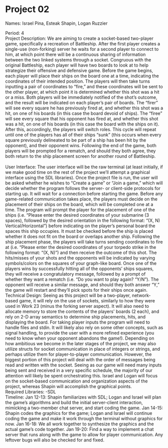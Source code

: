 # Project 02

Names: Israel Pina, Esteak Shapin, Logan Ruzzier

Period: 4
<br>
Project Description: We are aiming to create a socket-based two-player game, specifically a recreation of Battleship. After the first player creates a single-use (non-forking) server he waits for a second player to connect to him, at which point there will be a continuous sharing of information between the two linked systems through a socket. Congruous with the original Battleship, each player will have two boards to look at to help strategize their offensive and defensive game. Before the game begins, each player will place their ships on the board one at a time, indicating the coordinates of their intended position. The players will then take turns inputting a pair of coordinates to “fire,” and these coordinates will be sent to the other player, at which point it is determined whether this shot was a hit or a miss. Both players will be immediately notified of the shot’s outcome, and the result will be indicated on each player’s pair of boards. The “firer” will see every square he has previously fired at, and whether this shot was a hit, on one of his boards (in this case the board devoid of ships). The “firee” will see every square that his opponent has fired at, and whether this shot was a hit, on one of his boards (in this case the board with the ships on it). After this, accordingly, the players will switch roles. This cycle will repeat until one of the players has all of their ships “sunk” (this occurs when every square previously delineated to be part of a ship has been hit by the opponent), and their opponent wins. Following the end of the game, both players will be prompted for a rematch, and should they both agree, they both return to the ship placement screen for another round of Battleship. </br>
<br>
User Interface: The user interface will be the raw terminal (at least initially, if we make good time on the rest of the project we’ll attempt a graphical interface using the SDL libraries). Once the project file is run, the user will be asked whether he wishes to “Create a game” or “Join a game,” which will decide whether the program follows the server- or client-side protocols for starting up. It will wait for a connection before starting the game. Before any game-related communication takes place, the players must decide on the placement of their ships on the board, which will be completed one at a time. The program will prompt the player for the placement of one of the ships (i.e. “Please enter the desired coordinates of your submarine (3 spaces), followed by the desired orientation in the following format: “(X, N) Vertical/Horizontal”) before indicating on the player’s personal board the spaces this ship occupies. It must be checked before the ship is placed whether it does not fit on the board or overlaps another ship. Following the ship placement phase, the players will take turns sending coordinates to fire at (i.e. “Please enter the desired coordinates of your torpedo strike in the following format: “(X, N)”) and then receive the outcome of this shot. The hits/misses of your shots and the opponents will be indicated by varying symbols/colors on the squares of your graph-like board. Once one of the players wins by successfully hitting all of the opponents’ ships squares, they will receive a congratulatory message, followed by a prompt of whether they want a rematch (i.e. “Do you want to play again? “Y/N”). The opponent will receive a similar message, and should they both answer “Y,” the game will restart and they’ll pick spots for their ships once again.
<br>
Technical Design: Seeing as this project will be a two-player, network-based game, it will rely on the use of sockets, similarly to how they were used in Work 23 (minus the forking server aspect). It will also need to allocate memory to store the contents of the players' boards (2 each), and rely on 2-D array semantics to determine ship placements, hits, and displaying the board. For taking player inputs the program will need to handle files and stdin. It will likely also rely on some other concepts, such as signal handling, to provide the user with a more refined experience (you need to know when your opponent abandons the game!). Depending on how ambitious we become in the later stages of the project, we may also utilize structs for socket communication in place of integers or strings, and perhaps utilize them for player-to-player communication. However, the biggest portion of this project will deal with the order of messages being read and written with the socket. Seeing as our game will need many inputs being sent and received in a very specific schedule, the majority of our attention will likely be spent orchestrating this. Israel and Logan will focus on the socket-based communication and organization aspects of the project, whereas Shapin will accomplish the graphical points. 
<br>
Required Libraries:
-SDL
<br>
Timeline:
Jan 12-13: Shapin familiarizes with SDL; Logan and Israel will plan the game’s algorithms and build the initial server-client interaction, mimicking a two-member chat server, and start coding the game.
Jan 14-15: Shapin codes the graphics for the game; Logan and Israel will continue coding the game and make it work through the terminal without graphics for now.
Jan 16-18: We all work together to synthesize the graphics and the actual game’s code together.
Jan 19-20: Find a way to implement a chat server that runs along with the game to allow for player communication. Any leftover bugs will also be checked for and fixed.

